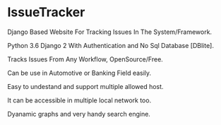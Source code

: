 # IssueTracker
Django Based Website For Tracking Issues In The System/Framework.

Python 3.6 Django 2 With Authentication and No Sql Database [DBlite].

Tracks Issues From Any Workflow, OpenSource/Free.

Can be use in Automotive or Banking Field easily.

Easy to undestand and support multiple allowed host.

It can be accessible in multiple local network too. 

Dyanamic graphs and very handy search engine.
